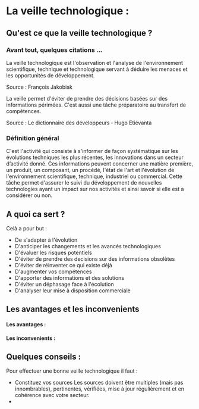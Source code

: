 # La veille technologique :

## Qu'est ce que la veille technologique ?

### Avant tout, quelques citations ...

La veille technologique est l'observation et l'analyse de l'environnement scientifique, technique et technologique servant à déduire les menaces et les opportunités de développement.

Source : François Jakobiak

La veille permet d'éviter de prendre des décisions basées sur des informations périmées. C'est aussi une tâche préparatoire au transfert de compétences.

Source : Le dictionnaire des développeurs ‐ Hugo Etiévanta

### Définition général

C'est l'activité qui consiste à  s'informer de façon systématique sur les évolutions techniques les plus récentes, les innovations dans un secteur d’activité donné. Ces informations peuvent concerner une matière première, un produit, un composant, un procédé, l'état de l'art et l'évolution de l'environnement scientifique, technique, industriel ou commercial. Cette tâche permet d'assurer le suivi du développement de nouvelles technologies ayant un impact sur nos activités et ainsi savoir si elle est a considérer ou non.


## A quoi ca sert ? 

Celà a pour but :
- De s'adapter à l'évolution
- D'anticiper les changements et les avancés technologiques
- D'évaluer les risques potentiels
- D'éviter de prendre des decisions sur des informations obsolètes
- D'éviter de réinventer ce qui existe déjà
- D'augmenter vos compétences
- D'apporter des informations et des solutions
- D'éviter un déphasage face à l'écolution
- D'analyser leur mise à disposition commerciale

## Les avantages et les inconvenients 

#### Les avantages :

#### Les inconvenients :

## Quelques conseils :

Pour effectuer une bonne veille technologique il faut : 

- Constituez vos sources 
    Les sources doivent être multiples (mais pas innombrables), pertinentes, vérifiées, mise à jour régulièrement et en cohérence avec votre secteur. 
- 
